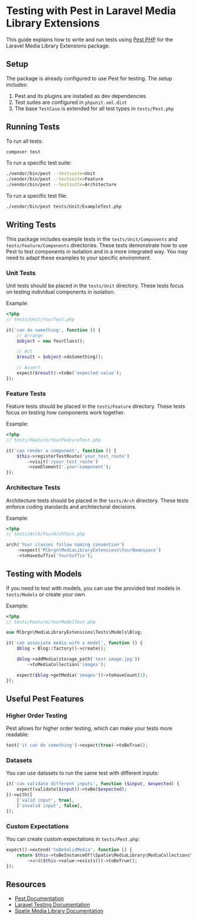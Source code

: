 # Testing with Pest in Laravel Media Library Extensions

This guide explains how to write and run tests using [Pest PHP](https://pestphp.com/) for the Laravel Media Library Extensions package.

## Setup

The package is already configured to use Pest for testing. The setup includes:

1. Pest and its plugins are installed as dev dependencies
2. Test suites are configured in `phpunit.xml.dist`
3. The base `TestCase` is extended for all test types in `tests/Pest.php`

## Running Tests

To run all tests:

```bash
composer test
```

To run a specific test suite:

```bash
./vendor/bin/pest --testsuite=Unit
./vendor/bin/pest --testsuite=Feature
./vendor/bin/pest --testsuite=Architecture
```

To run a specific test file:

```bash
./vendor/bin/pest tests/Unit/ExampleTest.php
```

## Writing Tests

This package includes example tests in the `tests/Unit/Components` and `tests/Feature/Components` directories. These tests demonstrate how to use Pest to test components in isolation and in a more integrated way. You may need to adapt these examples to your specific environment.

### Unit Tests

Unit tests should be placed in the `tests/Unit` directory. These tests focus on testing individual components in isolation.

Example:

```php
<?php
// tests/Unit/YourTest.php

it('can do something', function () {
    // Arrange
    $object = new YourClass();

    // Act
    $result = $object->doSomething();

    // Assert
    expect($result)->toBe('expected value');
});
```

### Feature Tests

Feature tests should be placed in the `tests/Feature` directory. These tests focus on testing how components work together.

Example:

```php
<?php
// tests/Feature/YourFeatureTest.php

it('can render a component', function () {
    $this->registerTestRoute('your_test_route')
        ->visit('/your_test_route')
        ->seeElement('.your-component');
});
```

### Architecture Tests

Architecture tests should be placed in the `tests/Arch` directory. These tests enforce coding standards and architectural decisions.

Example:

```php
<?php
// tests/Arch/YourArchTest.php

arch('Your classes follow naming convention')
    ->expect('Mlbrgn\MediaLibraryExtensions\YourNamespace')
    ->toHaveSuffix('YourSuffix');
```

## Testing with Models

If you need to test with models, you can use the provided test models in `tests/Models` or create your own.

Example:

```php
<?php
// tests/Feature/YourModelTest.php

use Mlbrgn\MediaLibraryExtensions\Tests\Models\Blog;

it('can associate media with a model', function () {
    $blog = Blog::factory()->create();

    $blog->addMedia(storage_path('test-image.jpg'))
        ->toMediaCollection('images');

    expect($blog->getMedia('images'))->toHaveCount(1);
});
```

## Useful Pest Features

### Higher Order Testing

Pest allows for higher order testing, which can make your tests more readable:

```php
test('it can do something')->expect(true)->toBeTrue();
```

### Datasets

You can use datasets to run the same test with different inputs:

```php
it('can validate different inputs', function ($input, $expected) {
    expect(validate($input))->toBe($expected);
})->with([
    ['valid input', true],
    ['invalid input', false],
]);
```

### Custom Expectations

You can create custom expectations in `tests/Pest.php`:

```php
expect()->extend('toBeValidMedia', function () {
    return $this->toBeInstanceOf(\Spatie\MediaLibrary\MediaCollections\Models\Media::class)
        ->and($this->value->exists())->toBeTrue();
});
```

## Resources

- [Pest Documentation](https://pestphp.com/docs/installation)
- [Laravel Testing Documentation](https://laravel.com/docs/testing)
- [Spatie Media Library Documentation](https://spatie.be/docs/laravel-medialibrary)
